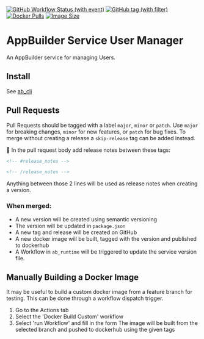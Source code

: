 [![GitHub Workflow Status (with event)](https://img.shields.io/github/actions/workflow/status/CruGlobal/ab_service_user_manager/pr-merge-release.yml?logo=github&label=Build%20%26%20Test)](https://github.com/CruGlobal/ab_service_user_manager/actions/workflows/pr-merge-release.yml)
[![GitHub tag (with filter)](https://img.shields.io/github/v/tag/CruGlobal/ab_service_user_manager?logo=github&label=Latest%20Version)
](https://github.com/CruGlobal/ab_service_user_manager/releases)
[![Docker Pulls](https://img.shields.io/docker/pulls/digiserve/ab-user-manager?logo=docker&logoColor=white&label=Docker%20Pulls)](https://hub.docker.com/r/digiserve/ab-user-manager)
[![Image Size](https://img.shields.io/docker/image-size/digiserve/ab-user-manager/master?logo=docker&logoColor=white&label=Image%20Size)](https://hub.docker.com/r/digiserve/ab-user-manager/tags)

# AppBuilder Service User Manager
An AppBuilder service for managing Users.

## Install
See [ab_cli](https://github.com/CruGlobal/ab-cli)

## Pull Requests
Pull Requests should be tagged with a label `major`, `minor` or `patch`. Use `major` for breaking changes, `minor` for new features, or `patch` for bug fixes. To merge without creating a release a `skip-release` tag can be added instead.

:pencil: In the pull request body add release notes between these tags:
```md
<!-- #release_notes -->

<!-- /release_notes --> 
```
Anything between those 2 lines will be used as release notes when creating a version.

### When merged:
 - A new version will be created using semantic versioning
 - The version will be updated in `package.json`
 - A new tag and release will be created on GitHub
 - A new docker image will be built, tagged with the version and published to dockerhub
 - A Workflow in `ab_runtime` will be triggered to update the service version file.

## Manually Building a Docker Image
It may be useful to build a custom docker image from a feature branch for testing.
This can be done through a workflow dispatch trigger.
1. Go to the Actions tab
2. Select the 'Docker Build Custom' workflow
3. Select 'run Workflow' and fill in the form
The image will be built from the selected branch and pushed to dockerhub using the given tags
